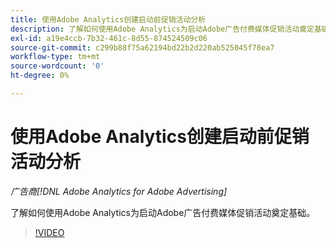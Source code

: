 ```yaml
---
title: 使用Adobe Analytics创建启动前促销活动分析
description: 了解如何使用Adobe Analytics为启动Adobe广告付费媒体促销活动奠定基础。
exl-id: a19e4ccb-7b32-461c-8d55-874524509c06
source-git-commit: c299b88f75a62194bd22b2d220ab525045f78ea7
workflow-type: tm+mt
source-wordcount: '0'
ht-degree: 0%

---
```


# 使用Adobe Analytics创建启动前促销活动分析

*广告商[!DNL Adobe Analytics for Adobe Advertising]*

了解如何使用Adobe Analytics为启动Adobe广告付费媒体促销活动奠定基础。

>[!VIDEO](https://video.tv.adobe.com/v/33501)
